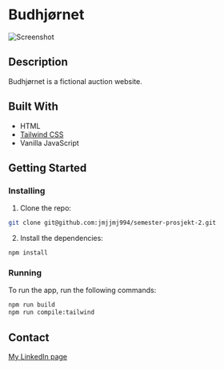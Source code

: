 # Budhjørnet

![Screenshot](![screencapture-127-0-0-1-5500-index-html-2023-12-22-22_13_27](https://github.com/jmjjmj994/semester-prosjekt-2/assets/111571683/b8b1afb9-7c51-49b7-bd9a-58507da1de97))



## Description

Budhjørnet is a fictional auction website.


## Built With
- HTML
- [Tailwind CSS](https://tailwindcss.com/)
- Vanilla JavaScript
  

## Getting Started

### Installing


1. Clone the repo:

```bash
git clone git@github.com:jmjjmj994/semester-prosjekt-2.git
```

2. Install the dependencies:

```
npm install
```

### Running


To run the app, run the following commands:

```bash
npm run build
npm run compile:tailwind
```



## Contact


[My LinkedIn page](https://www.linkedin.com/in/jonathan-braaten-mj%C3%B8s-900b26255/)

